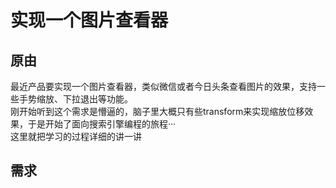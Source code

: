 # 实现一个图片查看器

## 原由

最近产品要实现一个图片查看器，类似微信或者今日头条查看图片的效果，支持一些手势缩放、下拉退出等功能。    
刚开始听到这个需求是懵逼的，脑子里大概只有些transform来实现缩放位移效果，于是开始了面向搜索引擎编程的旅程···     
这里就把学习的过程详细的讲一讲

## 需求